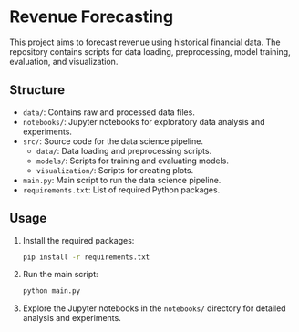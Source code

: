 # Revenue Forecasting

This project aims to forecast revenue using historical financial data. The repository contains scripts for data loading, preprocessing, model training, evaluation, and visualization.

## Structure

- `data/`: Contains raw and processed data files.
- `notebooks/`: Jupyter notebooks for exploratory data analysis and experiments.
- `src/`: Source code for the data science pipeline.
  - `data/`: Data loading and preprocessing scripts.
  - `models/`: Scripts for training and evaluating models.
  - `visualization/`: Scripts for creating plots.
- `main.py`: Main script to run the data science pipeline.
- `requirements.txt`: List of required Python packages.

## Usage

1. Install the required packages:

    ```bash
    pip install -r requirements.txt
    ```

2. Run the main script:

    ```bash
    python main.py
    ```

3. Explore the Jupyter notebooks in the `notebooks/` directory for detailed analysis and experiments.
